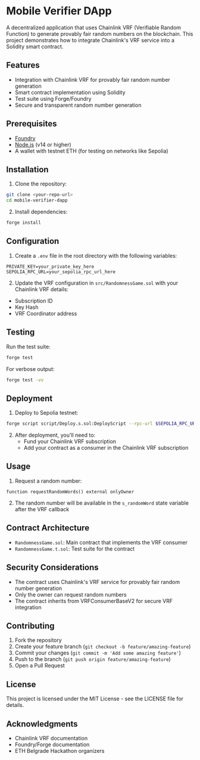# Mobile Verifier DApp

A decentralized application that uses Chainlink VRF (Verifiable Random Function) to generate provably fair random numbers on the blockchain. This project demonstrates how to integrate Chainlink's VRF service into a Solidity smart contract.

## Features

- Integration with Chainlink VRF for provably fair random number generation
- Smart contract implementation using Solidity
- Test suite using Forge/Foundry
- Secure and transparent random number generation

## Prerequisites

- [Foundry](https://book.getfoundry.sh/getting-started/installation)
- [Node.js](https://nodejs.org/) (v14 or higher)
- A wallet with testnet ETH (for testing on networks like Sepolia)

## Installation

1. Clone the repository:
```bash
git clone <your-repo-url>
cd mobile-verifier-dapp
```

2. Install dependencies:
```bash
forge install
```

## Configuration

1. Create a `.env` file in the root directory with the following variables:
```env
PRIVATE_KEY=your_private_key_here
SEPOLIA_RPC_URL=your_sepolia_rpc_url_here
```

2. Update the VRF configuration in `src/RandomnessGame.sol` with your Chainlink VRF details:
- Subscription ID
- Key Hash
- VRF Coordinator address

## Testing

Run the test suite:
```bash
forge test
```

For verbose output:
```bash
forge test -vv
```

## Deployment

1. Deploy to Sepolia testnet:
```bash
forge script script/Deploy.s.sol:DeployScript --rpc-url $SEPOLIA_RPC_URL --broadcast --verify
```

2. After deployment, you'll need to:
   - Fund your Chainlink VRF subscription
   - Add your contract as a consumer in the Chainlink VRF subscription

## Usage

1. Request a random number:
```solidity
function requestRandomWords() external onlyOwner
```

2. The random number will be available in the `s_randomWord` state variable after the VRF callback

## Contract Architecture

- `RandomnessGame.sol`: Main contract that implements the VRF consumer
- `RandomnessGame.t.sol`: Test suite for the contract

## Security Considerations

- The contract uses Chainlink's VRF service for provably fair random number generation
- Only the owner can request random numbers
- The contract inherits from VRFConsumerBaseV2 for secure VRF integration

## Contributing

1. Fork the repository
2. Create your feature branch (`git checkout -b feature/amazing-feature`)
3. Commit your changes (`git commit -m 'Add some amazing feature'`)
4. Push to the branch (`git push origin feature/amazing-feature`)
5. Open a Pull Request

## License

This project is licensed under the MIT License - see the LICENSE file for details.

## Acknowledgments

- Chainlink VRF documentation
- Foundry/Forge documentation
- ETH Belgrade Hackathon organizers
